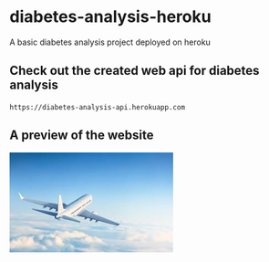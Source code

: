 # diabetes-analysis-heroku
A basic diabetes analysis project deployed on heroku

## Check out the created web api for diabetes analysis

``` url
https://diabetes-analysis-api.herokuapp.com
```

## A preview of the website
![alt text](https://github.com/vsahasrabudhe96/CIFAR10-CNN/blob/main/index.png)
